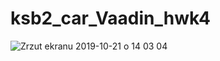 # ksb2_car_Vaadin_hwk4
![Zrzut ekranu 2019-10-21 o 14 03 04](https://user-images.githubusercontent.com/34181847/67205153-63f1f980-f40f-11e9-9e98-aac3f88108da.png)
